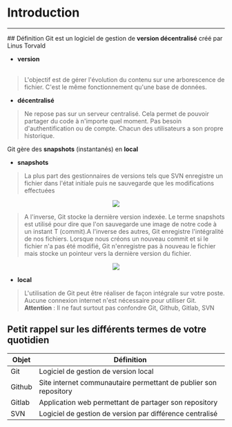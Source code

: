 # Introduction
<hr />
## Définition
Git est un logiciel de gestion de <strong>version décentralisé</strong> créé par
Linus Torvald <br/>

  - <strong>version</strong><br/><br/>

  > L'objectif est de gérer l'évolution du contenu sur une arborescence de fichier. C'est le même fonctionnement qu'une base de données.


  - <strong>décentralisé</strong>

  > Ne repose pas sur un serveur centralisé.
  Cela permet de pouvoir partager du code à n'importe quel moment.
  Pas besoin d'authentification ou de compte. Chacun des utilisateurs a son
  propre historique.

Git gère des <strong>snapshots</strong> (instantanés) en <strong>local</strong>

  - <strong>snapshots</strong>

  > La plus part des gestionnaires de versions tels que SVN enregistre un fichier dans l'état initiale puis ne sauvegarde que les modifications effectuées


<center><img src="https://git-scm.com/figures/18333fig0104-tn.png" /></center>


  > A l'inverse, Git stocke la dernière version indexée. Le terme snapshots est utilisé pour dire que l'on sauvegarde une image de notre code à un instant T (commit).A l'inverse des autres, Git enregistre l'intégralité de nos fichiers. Lorsque nous créons un nouveau commit et si le fichier n'a pas été modifié, Git n'enregistre pas à nouveau le fichier mais stocke un pointeur vers la dernière version du fichier.

<center><img src="https://git-scm.com/figures/18333fig0105-tn.png" />
</center>


  - <strong>local</strong>

  > L'utilisation de Git peut être réaliser de façon  intégrale sur votre poste. Aucune connexion internet n'est nécessaire pour utiliser Git. <br />
  <strong>Attention</strong> : Il ne faut surtout pas confondre Git, Github, Gitlab, SVN


## Petit rappel sur les différents termes de votre quotidien

  |Objet    | Définition                                                        |
  |---------|---------------------------------------------                      |
  |Git      |  Logiciel de gestion de version local                             |
  |Github   |  Site internet communautaire permettant de publier son repository |
  |Gitlab   |  Application web permettant de partager son repository            |
  |SVN      |  Logiciel de gestion de version par différence centralisé         |
